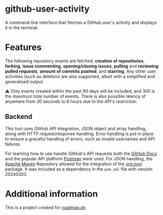 # github-user-activity
A command-line interface that fetches a GitHub user's activity and displays it in the terminal.
# Features
The following repository events are fetched; **creation of repositories**, **forking**, **issue commenting**, **opening/closing issues**, **pulling** and **reviewing pulled requests**, **amount of commits pushed**, and **starring**. Any other user activities (such as deletion) are also supported, albeit with a simplified and generalised output.

:warning: Only events created within the past 90 days will be included, and 300 is the maximum total number of events. There is also possible latency of anywhere from 30 seconds to 6 hours due to the API's restriction.
## Backend
This tool uses GitHub API integration, JSON object and array handling, along with HTTP request/response handling. Error handling is put in place to ensure a graceful handling of errors, such as invalid usernames and API failures.

For learning how to use handle GitHub's API requests both the [GitHub Docs](https://docs.github.com/) and the popular API platform [Postman](https://www.postman.com/) were used. For JSON handling, the [Apache Maven](https://maven.apache.org/) Repository allowed for the integration of the [org.json](https://mvnrepository.com/artifact/org.json/json) package. It was included as a dependency in the `pom.xml` file with version 20240303.

# Additional information
This is a project created for [roadmap.sh](https://roadmap.sh/projects/github-user-activity).
